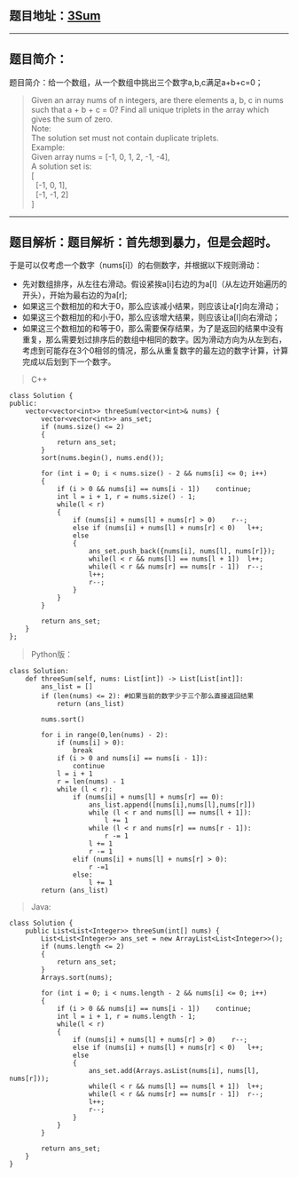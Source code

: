 ## 题目地址：[3Sum](https://leetcode.com/problems/3sum/)
---
## 题目简介：
题目简介：给一个数组，从一个数组中挑出三个数字a,b,c满足a+b+c=0；   
> Given an array nums of n integers, are there elements a, b, c in nums such that a + b + c = 0? Find all unique triplets in the array which gives the sum of zero.    
> Note:   
> The solution set must not contain duplicate triplets.   
> Example:  
> Given array nums = [-1, 0, 1, 2, -1, -4],  
> A solution set is:  
> [  
> &nbsp;&nbsp;[-1, 0, 1],  
> &nbsp;&nbsp;[-1, -1, 2]  
> ]   

---
## 题目解析：题目解析：首先想到暴力，但是会超时。   
于是可以仅考虑一个数字（nums[i]）的右侧数字，并根据以下规则滑动：  
+ 先对数组排序，从左往右滑动。假设紧挨a[i]右边的为a[l]（从左边开始遍历的开头），开始为最右边的为a[r];    
+ 如果这三个数相加的和大于0，那么应该减小结果，则应该让a[r]向左滑动；  
+ 如果这三个数相加的和小于0，那么应该增大结果，则应该让a[l]向右滑动；  
+ 如果这三个数相加的和等于0，那么需要保存结果，为了是返回的结果中没有重复，那么需要划过排序后的数组中相同的数字。因为滑动方向为从左到右，考虑到可能存在3个0相邻的情况，那么从重复数字的最左边的数字计算，计算完成以后划到下一个数字。    


> C++
```
class Solution {
public:
    vector<vector<int>> threeSum(vector<int>& nums) {
        vector<vector<int>> ans_set;
        if (nums.size() <= 2)
        {
            return ans_set;   
        }
        sort(nums.begin(), nums.end());
        
        for (int i = 0; i < nums.size() - 2 && nums[i] <= 0; i++)
        {
            if (i > 0 && nums[i] == nums[i - 1])    continue;
            int l = i + 1, r = nums.size() - 1;
            while(l < r)
            {
                if (nums[i] + nums[l] + nums[r] > 0)    r--;
                else if (nums[i] + nums[l] + nums[r] < 0)   l++;
                else
                {
                    ans_set.push_back({nums[i], nums[l], nums[r]});
                    while(l < r && nums[l] == nums[l + 1])  l++;
                    while(l < r && nums[r] == nums[r - 1])  r--;
                    l++;
                    r--;
                }  
            }
        }
        
        return ans_set;
    }
};
```
> Python版：

```
class Solution:
    def threeSum(self, nums: List[int]) -> List[List[int]]:
        ans_list = []
        if (len(nums) <= 2): #如果当前的数字少于三个那么直接返回结果
            return (ans_list)
 
        nums.sort()
 
        for i in range(0,len(nums) - 2):
            if (nums[i] > 0):
                break
            if (i > 0 and nums[i] == nums[i - 1]):
                continue
            l = i + 1
            r = len(nums) - 1
            while (l < r):
                if (nums[i] + nums[l] + nums[r] == 0):
                    ans_list.append([nums[i],nums[l],nums[r]])
                    while (l < r and nums[l] == nums[l + 1]):
                        l += 1
                    while (l < r and nums[r] == nums[r - 1]):
                        r -= 1
                    l += 1
                    r -= 1
                elif (nums[i] + nums[l] + nums[r] > 0):
                    r -=1
                else:
                    l += 1
        return (ans_list)
```

> Java: 
```
class Solution {
    public List<List<Integer>> threeSum(int[] nums) {
        List<List<Integer>> ans_set = new ArrayList<List<Integer>>(); 
        if (nums.length <= 2)
        {
            return ans_set;   
        }
        Arrays.sort(nums);
        
        for (int i = 0; i < nums.length - 2 && nums[i] <= 0; i++)
        {
            if (i > 0 && nums[i] == nums[i - 1])    continue;
            int l = i + 1, r = nums.length - 1;
            while(l < r)
            {
                if (nums[i] + nums[l] + nums[r] > 0)    r--;
                else if (nums[i] + nums[l] + nums[r] < 0)   l++;
                else
                {
                    ans_set.add(Arrays.asList(nums[i], nums[l], nums[r]));
                    while(l < r && nums[l] == nums[l + 1])  l++;
                    while(l < r && nums[r] == nums[r - 1])  r--;
                    l++;
                    r--;
                }  
            }
        }
        
        return ans_set;
    }
}
```

